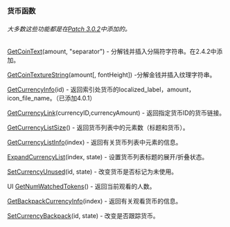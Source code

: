 ### 货币函数

###### 大多数这些功能都是在[Patch 3.0.2](https://wow.gamepedia.com/Patch_3.0.2)中添加的。

[GetCoinText](https://wow.gamepedia.com/API_GetCoinText)\(amount, "separator"\) - 分解钱并插入分隔符字符串。在2.4.2中添加。

[GetCoinTextureString](https://wow.gamepedia.com/API_GetCoinTextureString)\(amount\[, fontHeight\]\) -分解金钱并插入纹理字符串。

[GetCurrencyInfo](https://wow.gamepedia.com/API_GetCurrencyInfo)\(id\) - 返回索引处货币的localized\_label，amount，icon\_file\_name。（已添加4.0.1）

[GetCurrencyLink](https://wow.gamepedia.com/API_GetCurrencyLink)\(currencyID,currencyAmount\) - 返回指定货币ID的货币链接。

[GetCurrencyListSize](https://wow.gamepedia.com/API_GetCurrencyListSize)\(\) - 返回货币列表中的元素数（标题和货币）。

[GetCurrencyListInfo](https://wow.gamepedia.com/API_GetCurrencyListInfo)\(index\) - 返回有关货币列表中元素的信息。

[ExpandCurrencyList](https://wow.gamepedia.com/API_ExpandCurrencyList)\(index, state\) - 设置货币列表标题的展开/折叠状态。

[SetCurrencyUnused](https://wow.gamepedia.com/API_SetCurrencyUnused)\(id, state\) - 改变货币是否标记为未使用。

UI [GetNumWatchedTokens](https://wow.gamepedia.com/API_GetNumWatchedTokens)\(\) - 返回当前观看的人数。

[GetBackpackCurrencyInfo](https://wow.gamepedia.com/API_GetBackpackCurrencyInfo)\(index\) - 返回有关观看货币的信息。

[SetCurrencyBackpack](https://wow.gamepedia.com/API_SetCurrencyBackpack)\(id, state\) - 改变是否跟踪货币。

